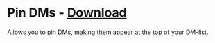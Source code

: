 # Pin DMs - [Download](https://raw.githubusercontent.com/mwittrien/BetterDiscordAddons/master/Plugins/PinDMs/PinDMs.plugin.js)

Allows you to pin DMs, making them appear at the top of your DM-list.

